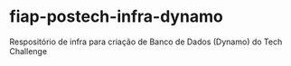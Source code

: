 # fiap-postech-infra-dynamo
Respositório de infra para criação de Banco de Dados (Dynamo) do Tech Challenge
